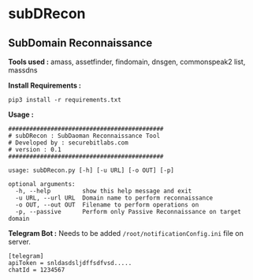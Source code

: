 # subDRecon 

## SubDomain  Reconnaissance 

**Tools used :** amass, assetfinder, findomain, dnsgen, commonspeak2 list, massdns

**Install Requirements :**  

```  
pip3 install -r requirements.txt
```  

**Usage :**  

```  
############################################
# subDRecon : SubDaoman Reconnaissance Tool
# Developed by : securebitlabs.com
# version : 0.1
############################################

usage: subDRecon.py [-h] [-u URL] [-o OUT] [-p]

optional arguments:
  -h, --help         show this help message and exit
  -u URL, --url URL  Domain name to perform reconnaissance
  -o OUT, --out OUT  Filename to perform operations on
  -p, --passive      Perform only Passive Reconnaissance on target domain
```  


**Telegram Bot :** Needs to be added `/root/notificationConfig.ini` file on server. 

```
[telegram]
apiToken = snldasdsljdffsdfvsd.....
chatId = 1234567
```
